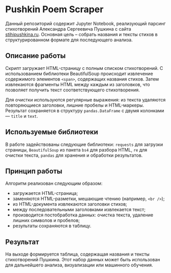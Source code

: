 # Pushkin Poem Scraper

Данный репозиторий содержит Jupyter Notebook, реализующий парсинг стихотворений Александра Сергеевича Пушкина с сайта [stihipushkina.ru](https://stihipushkina.ru/vse-stixi-pushkina-na-odnoj-stranice/). Основная цель – собрать названия и тексты стихов в структурированном формате для последующего анализа.

## Описание работы

Скрипт загружает HTML-страницу с полным списком стихотворений. С использованием библиотеки BeautifulSoup происходит извлечение содержимого элементов `<span>`, содержащих названия стихов. Затем извлекаются фрагменты HTML между каждым из заголовков, что позволяет получить текст соответствующего стихотворения.

Для очистки используются регулярные выражения: из текста удаляются повторяющиеся заголовки, лишние пробелы и HTML-маркеры. Результат сохраняется в структуру `pandas.DataFrame` с двумя колонками — `title` и `text`.

## Используемые библиотеки

В работе задействованы следующие библиотеки: `requests` для загрузки страницы, `BeautifulSoup` из пакета `bs4` для разбора HTML, `re` для очистки текста, `pandas` для хранения и обработки результатов.

## Принцип работы

Алгоритм реализован следующим образом:
- загружается HTML-страница;
- заменяются HTML-разметки, мешающие чтению (например, `<br />`);
- из HTML-документа извлекаются заголовки стихов;
- между последовательными заголовками извлекается текст;
- производится постобработка данных: очистка текста, удаление лишних символов и пробелов;
- результаты сохраняются в таблицу.

## Результат

На выходе формируется таблица, содержащая названия и тексты стихотворений Пушкина. Этот набор данных может быть использован для дальнейшего анализа, визуализации или машинного обучения.
